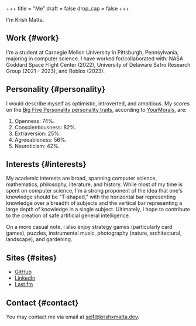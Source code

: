 +++
title = "Me"
draft = false
drop_cap = false
+++

I'm Krish Matta.


## Work {#work}

I'm a student at Carnegie Mellon University in Pittsburgh, Pennsylvania, majoring in computer science. I have worked for/collaborated with: NASA Goddard Space Flight Center (2022), University of Delaware Safro Research Group (2021 - 2023), and Roblox (2023).


## Personality {#personality}

I would describe myself as optimistic, introverted, and ambitious. My scores on the [Big Five Personality personality traits](https://en.wikipedia.org/wiki/Big_Five_personality_traits), according to [YourMorals](https://yourmorals.org/), are:

1.  Openness: 74%.
2.  Conscientiousness: 82%.
3.  Extraversion: 25%.
4.  Agreeableness: 56%.
5.  Neuroticism: 42%.


## Interests {#interests}

My academic interests are broad, spanning computer science, mathematics, philosophy, literature, and history. While most of my time is spent on computer science, I'm a strong proponent of the idea that one's knowledge should be "T-shaped," with the horizontal bar representing knowledge over a breadth of subjects and the vertical bar representing a large depth of knowledge in a single subject. Ultimately, I hope to contribute to the creation of safe artificial general intelligence.

On a more casual note, I also enjoy strategy games (particularly card games), puzzles, instrumental music, photography (nature, architectural, landscape), and gardening.


## Sites {#sites}

-   [GitHub](https://github.com/krishxmatta)
-   [LinkedIn](https://www.linkedin.com/in/krishxmatta/)
-   [Last.fm](https://www.last.fm/user/krishmatta)


## Contact {#contact}

You may contact me via email at [self@krishxmatta.dev](mailto:self@krishxmatta.dev).
